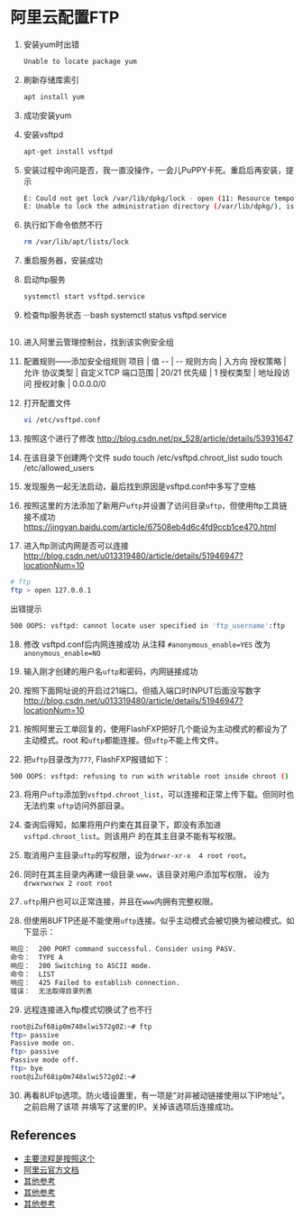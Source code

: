 # 阿里云配置FTP

1. 安装yum时出错
    ```bash
    Unable to locate package yum
    ```
2. 刷新存储库索引    
    ```bash
    apt install yum
    ```
3. 成功安装yum
4. 安装vsftpd
    ```bash
    apt-get install vsftpd
    ```
5. 安装过程中询问是否，我一直没操作，一会儿PuPPY卡死。重启后再安装，提示
    ```bash
    E: Could not get lock /var/lib/dpkg/lock - open (11: Resource temporarily unavailable)
    E: Unable to lock the administration directory (/var/lib/dpkg/), is another process using it?
    ```
6. 执行如下命令依然不行
    ```bash
    rm /var/lib/apt/lists/lock
    ```
7. 重启服务器，安装成功
8. 启动ftp服务
    ```bash
    systemctl start vsftpd.service
    ```
9. 检查ftp服务状态
    ···bash
    systemctl status vsftpd.service
    ```
10. 进入阿里云管理控制台，找到该实例安全组
11. 配置规则——添加安全组规则
    项目 | 值
    -- | --
    规则方向 | 入方向
    授权策略 | 允许
    协议类型 | 自定义TCP
    端口范围 | 20/21
    优先级 | 1
    授权类型 | 地址段访问
    授权对象 | 0.0.0.0/0
12. 打开配置文件
    ```bash
    vi /etc/vsftpd.conf
    ```
13. 按照这个进行了修改
http://blog.csdn.net/px_528/article/details/53931647

14. 在该目录下创建两个文件
sudo touch /etc/vsftpd.chroot_list
sudo touch /etc/allowed_users

15. 发现服务一起无法启动，最后找到原因是vsftpd.conf中多写了空格

16. 按照这里的方法添加了新用户`uftp`并设置了访问目录`uftp`，但使用ftp工具链接不成功
https://jingyan.baidu.com/article/67508eb4d6c4fd9ccb1ce470.html

17. 进入ftp测试内网是否可以连接
http://blog.csdn.net/u013319480/article/details/51946947?locationNum=10
```bash
# ftp
ftp > open 127.0.0.1
```
出错提示
```bash
500 OOPS: vsftpd: cannot locate user specified in 'ftp_username':ftp
```

18. 修改 vsftpd.conf后内网连接成功
从注释 `#anonymous_enable=YES` 改为 `anonymous_enable=NO`

19. 输入刚才创建的用户名`uftp`和密码，内网链接成功

20. 按照下面网址说的开启过21端口。但插入端口时INPUT后面没写数字
http://blog.csdn.net/u013319480/article/details/51946947?locationNum=10

21. 按照阿里云工单回复的，使用FlashFXP把好几个能设为主动模式的都设为了主动模式。root
和`uftp`都能连接。但`uftp`不能上传文件。

22. 把`uftp`目录改为`777`, FlashFXP报错如下：
```bash
500 OOPS: vsftpd: refusing to run with writable root inside chroot ()
```

23. 将用户`uftp`添加到`vsftpd.chroot_list`，可以连接和正常上传下载。但同时也无法约束
`uftp`访问外部目录。

24. 查询后得知，如果将用户约束在其目录下，即没有添加进`vsftpd.chroot_list`。则该用户
的在其主目录不能有写权限。

25. 取消用户主目录`uftp`的写权限，设为`drwxr-xr-x  4 root root`。

26. 同时在其主目录内再建一级目录 `www`，该目录对用户添加写权限，
设为`drwxrwxrwx 2 root root `

27. `uftp`用户也可以正常连接，并且在`www`内拥有完整权限。

28. 但使用8UFTP还是不能使用`uftp`连接。似乎主动模式会被切换为被动模式。如下显示：
```bash
响应：  200 PORT command successful. Consider using PASV.
命令：  TYPE A
响应：  200 Switching to ASCII mode.
命令：  LIST
响应：  425 Failed to establish connection.
错误：  无法取得目录列表
```

29. 远程连接进入ftp模式切换试了也不行
```bash
root@iZuf68ip0m748xlwi572g0Z:~# ftp
ftp> passive
Passive mode on.
ftp> passive
Passive mode off.
ftp> bye
root@iZuf68ip0m748xlwi572g0Z:~#
```

30. 再看8UFtp选项。防火墙设置里，有一项是“对非被动链接使用以下IP地址”。之前启用了该项
并填写了这里的IP。关掉该选项后连接成功。



## References
* [主要流程是按照这个](https://www.cnblogs.com/tonyibm/p/7497978.html)
* [阿里云官方文档](http://help.aliyun.com/document_detail/51998.html)
* [其他参考](http://blog.csdn.net/px_528/article/details/53931647)
* [其他参考](http://blog.csdn.net/mgsky1/article/details/77825386)
* [其他参考](http://blog.csdn.net/liyinsen2333/article/details/69241282)
